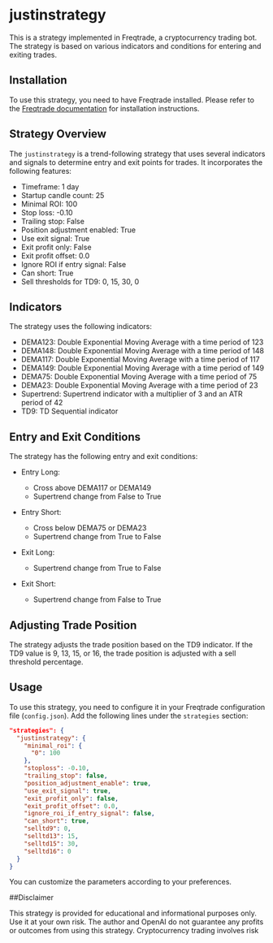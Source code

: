# justinstrategy

This is a strategy implemented in Freqtrade, a cryptocurrency trading bot. The strategy is based on various indicators and conditions for entering and exiting trades.

## Installation

To use this strategy, you need to have Freqtrade installed. Please refer to the [Freqtrade documentation](https://www.freqtrade.io/en/latest/) for installation instructions.

## Strategy Overview

The `justinstrategy` is a trend-following strategy that uses several indicators and signals to determine entry and exit points for trades. It incorporates the following features:

- Timeframe: 1 day
- Startup candle count: 25
- Minimal ROI: 100
- Stop loss: -0.10
- Trailing stop: False
- Position adjustment enabled: True
- Use exit signal: True
- Exit profit only: False
- Exit profit offset: 0.0
- Ignore ROI if entry signal: False
- Can short: True
- Sell thresholds for TD9: 0, 15, 30, 0

## Indicators

The strategy uses the following indicators:

- DEMA123: Double Exponential Moving Average with a time period of 123
- DEMA148: Double Exponential Moving Average with a time period of 148
- DEMA117: Double Exponential Moving Average with a time period of 117
- DEMA149: Double Exponential Moving Average with a time period of 149
- DEMA75: Double Exponential Moving Average with a time period of 75
- DEMA23: Double Exponential Moving Average with a time period of 23
- Supertrend: Supertrend indicator with a multiplier of 3 and an ATR period of 42
- TD9: TD Sequential indicator

## Entry and Exit Conditions

The strategy has the following entry and exit conditions:

- Entry Long:
  - Cross above DEMA117 or DEMA149
  - Supertrend change from False to True

- Entry Short:
  - Cross below DEMA75 or DEMA23
  - Supertrend change from True to False

- Exit Long:
  - Supertrend change from True to False

- Exit Short:
  - Supertrend change from False to True

## Adjusting Trade Position

The strategy adjusts the trade position based on the TD9 indicator. If the TD9 value is 9, 13, 15, or 16, the trade position is adjusted with a sell threshold percentage.

## Usage

To use this strategy, you need to configure it in your Freqtrade configuration file (`config.json`). Add the following lines under the `strategies` section:

```json
"strategies": {
  "justinstrategy": {
    "minimal_roi": {
      "0": 100
    },
    "stoploss": -0.10,
    "trailing_stop": false,
    "position_adjustment_enable": true,
    "use_exit_signal": true,
    "exit_profit_only": false,
    "exit_profit_offset": 0.0,
    "ignore_roi_if_entry_signal": false,
    "can_short": true,
    "selltd9": 0,
    "selltd13": 15,
    "selltd15": 30,
    "selltd16": 0
  }
}
```



You can customize the parameters according to your preferences.

##Disclaimer

This strategy is provided for educational and informational purposes only. Use it at your own risk. The author and OpenAI do not guarantee any profits or outcomes from using this strategy. Cryptocurrency trading involves risk
